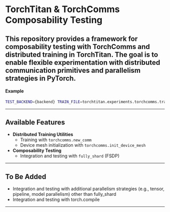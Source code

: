 # TorchTitan & TorchComms Composability Testing

This repository provides a framework for composability testing with **TorchComms** and distributed training in **TorchTitan**. The goal is to enable flexible experimentation with distributed communication primitives and parallelism strategies in PyTorch.
---
#### Example
```bash
TEST_BACKEND={backend} TRAIN_FILE=torchtitan.experiments.torchcomms.train ./run_train.sh --model.name torchcomms
```
---
## Available Features
- **Distributed Training Utilities**
  - Training with `torchcomms.new_comm`
  - Device mesh initialization with `torchcomms.init_device_mesh`
- **Composability Testing**
  - Integration and testing with `fully_shard` (FSDP)
---
## To Be Added
- Integration and testing with additional parallelism strategies (e.g., tensor, pipeline, model parallelism) other than fully_shard
- Integration and testing with torch.compile
---
